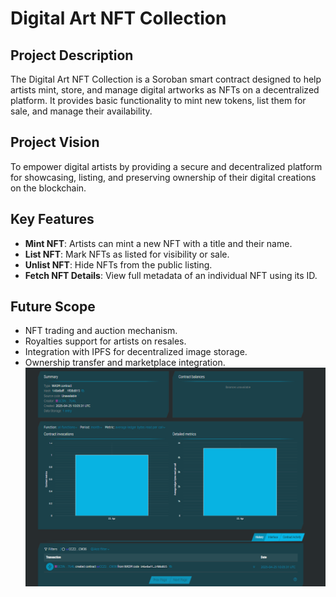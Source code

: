 # Digital Art NFT Collection

## Project Description
The Digital Art NFT Collection is a Soroban smart contract designed to help artists mint, store, and manage digital artworks as NFTs on a decentralized platform. It provides basic functionality to mint new tokens, list them for sale, and manage their availability.

## Project Vision
To empower digital artists by providing a secure and decentralized platform for showcasing, listing, and preserving ownership of their digital creations on the blockchain.

## Key Features
- **Mint NFT**: Artists can mint a new NFT with a title and their name.
- **List NFT**: Mark NFTs as listed for visibility or sale.
- **Unlist NFT**: Hide NFTs from the public listing.
- **Fetch NFT Details**: View full metadata of an individual NFT using its ID.

## Future Scope
- NFT trading and auction mechanism.
- Royalties support for artists on resales.
- Integration with IPFS for decentralized image storage.
- Ownership transfer and marketplace integration.
![alt text](image.png)